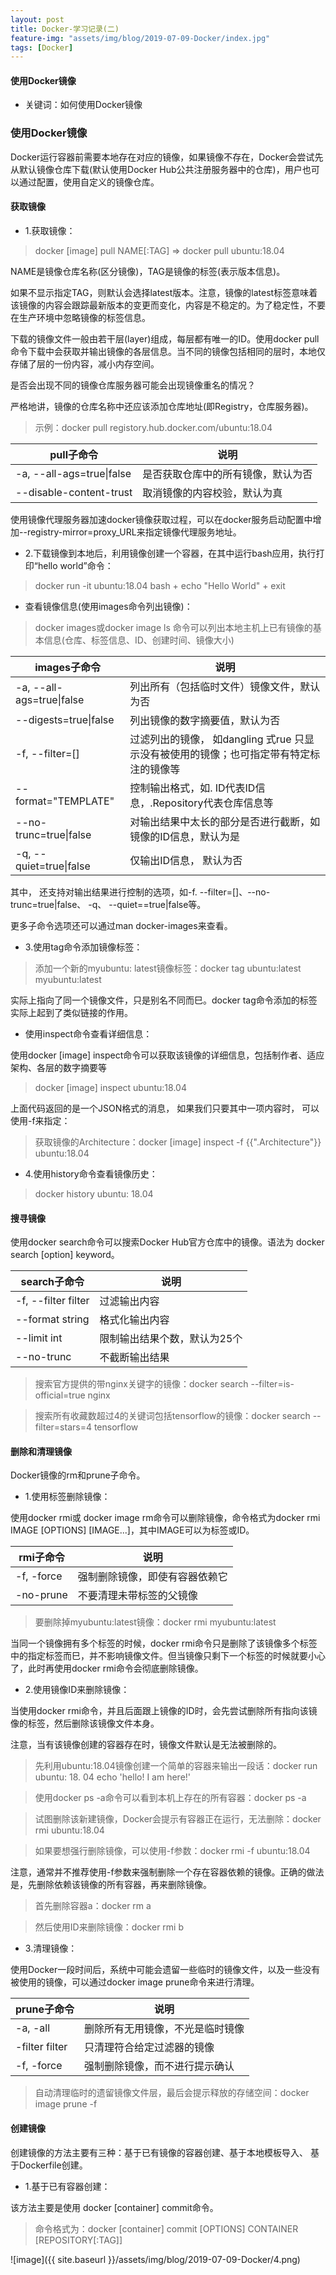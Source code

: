```yaml
---
layout: post
title: Docker-学习记录(二)
feature-img: "assets/img/blog/2019-07-09-Docker/index.jpg"
tags: [Docker]
---
```

#### 使用Docker镜像

* 关键词：如何使用Docker镜像

### 使用Docker镜像

Docker运行容器前需要本地存在对应的镜像，如果镜像不存在，Docker会尝试先从默认镜像仓库下载(默认使用Docker Hub公共注册服务器中的仓库)，用户也可以通过配置，使用自定义的镜像仓库。

#### 获取镜像

+ 1.获取镜像：

> docker [image] pull NAME[:TAG] => docker pull ubuntu:18.04

NAME是镜像仓库名称(区分镜像)，TAG是镜像的标签(表示版本信息)。

如果不显示指定TAG，则默认会选择latest版本。注意，镜像的latest标签意味着该镜像的内容会跟踪最新版本的变更而变化，内容是不稳定的。为了稳定性，不要在生产环境中忽略镜像的标签信息。

下载的镜像文件一般由若干层(layer)组成，每层都有唯一的ID。使用docker pull命令下载中会获取并输出镜像的各层信息。当不同的镜像包括相同的层时，本地仅存储了层的一份内容，减小内存空间。

是否会出现不同的镜像仓库服务器可能会出现镜像重名的情况？

严格地讲，镜像的仓库名称中还应该添加仓库地址(即Registry，仓库服务器)。

> 示例：docker pull registory.hub.docker.com/ubuntu:18.04

pull子命令  | 说明
--------- | ---------
-a, --all-ags=true\|false  | 是否获取仓库中的所有镜像，默认为否
--disable-content-trust  | 取消镜像的内容校验，默认为真

使用镜像代理服务器加速docker镜像获取过程，可以在docker服务启动配置中增加--registry-mirror=proxy_URL来指定镜像代理服务地址。

+ 2.下载镜像到本地后，利用镜像创建一个容器，在其中运行bash应用，执行打印“hello world”命令：

> docker run -it ubuntu:18.04 bash + echo "Hello World" + exit

+ 查看镜像信息(使用images命令列出镜像)：

> docker images或docker image ls 命令可以列出本地主机上已有镜像的基本信息(仓库、标签信息、ID、创建时间、镜像大小)

images子命令  | 说明
--------- | ---------
-a, --all-ags=true\|false  | 列出所有（包括临时文件）镜像文件，默认为否
--digests=true\|false  | 列出镜像的数字摘要值，默认为否
-f, --filter=[]  | 过滤列出的镜像， 如dangling 式rue 只显示没有被使用的镜像；也可指定带有特定标注的镜像等
--format="TEMPLATE"  | 控制输出格式，如. ID代表ID信息，.Repository代表仓库信息等
--no-trunc=true\|false  | 对输出结果中太长的部分是否进行截断，如镜像的ID信息，默认为是
-q, --quiet=true\|false  | 仅输出ID信息， 默认为否

其中， 还支持对输出结果进行控制的选项，如-f. --filter=[]、--no-trunc=true\|false、 -q、 --quiet==true\|false等。

更多子命令选项还可以通过man docker-images来查看。

+ 3.使用tag命令添加镜像标签：

> 添加一个新的myubuntu: latest镜像标签：docker tag ubuntu:latest myubuntu:latest

实际上指向了同一个镜像文件，只是别名不同而巳。docker tag命令添加的标签实际上起到了类似链接的作用。

+ 使用inspect命令查看详细信息：

使用docker \[image\] inspect命令可以获取该镜像的详细信息，包括制作者、适应架构、各层的数字摘要等

> docker [image] inspect ubuntu:18.04

上面代码返回的是一个JSON格式的消息， 如果我们只要其中一项内容时， 可以使用-f来指定：

> 获取镜像的Architecture：docker [image] inspect -f {{".Architecture"}} ubuntu:18.04

+ 4.使用history命令查看镜像历史：

> docker history ubuntu: 18.04

#### 搜寻镜像

使用docker search命令可以搜索Docker Hub官方仓库中的镜像。语法为 docker search \[option\] keyword。

search子命令  | 说明
--------- | ---------
-f, --filter filter  | 过滤输出内容
--format string  | 格式化输出内容
--limit int  | 限制输出结果个数，默认为25个
--no-trunc  | 不截断输出结果

> 搜索官方提供的带nginx关键字的镜像：docker search --filter=is-official=true nginx

> 搜索所有收藏数超过4的关键词包括tensorflow的镜像：docker search --filter=stars=4 tensorflow

#### 删除和清理镜像

Docker镜像的rm和prune子命令。

+ 1.使用标签删除镜像：

使用docker rmi或 docker image rm命令可以删除镜像，命令格式为docker rmi IMAGE \[OPTIONS\] \[IMAGE...\]，其中IMAGE可以为标签或ID。

rmi子命令  | 说明
--------- | ---------
-f, -force  | 强制删除镜像，即使有容器依赖它
-no-prune  | 不要清理未带标签的父镜像

> 要删除掉myubuntu:latest镜像：docker rmi myubuntu:latest

当同一个镜像拥有多个标签的时候，docker rmi命令只是删除了该镜像多个标签中的指定标签而巳，并不影响镜像文件。但当镜像只剩下一个标签的时候就要小心了，此时再使用docker rmi命令会彻底删除镜像。

+ 2.使用镜像ID来删除镜像：

当使用docker rmi命令，并且后面跟上镜像的ID时，会先尝试删除所有指向该镜像的标签，然后删除该镜像文件本身。

注意，当有该镜像创建的容器存在时，镜像文件默认是无法被删除的。

> 先利用ubuntu:18.04镜像创建一个简单的容器来输出一段话：docker run ubuntu: 18. 04 echo 'hello! I am here!'

> 使用docker ps -a命令可以看到本机上存在的所有容器：docker ps -a

> 试图删除该新建镜像，Docker会提示有容器正在运行，无法删除：docker rmi ubuntu:18.04

> 如果要想强行删除镜像，可以使用-f参数：docker rmi -f ubuntu:18.04

注意，通常并不推荐使用-f参数来强制删除一个存在容器依赖的镜像。正确的做法是，先删除依赖该镜像的所有容器，再来删除镜像。

> 首先删除容器a：docker rm a

> 然后使用ID来删除镜像：docker rmi b

+ 3.清理镜像：

使用Docker一段时间后，系统中可能会遗留一些临时的镜像文件，以及一些没有被使用的镜像，可以通过docker image prune命令来进行清理。

prune子命令  | 说明
--------- | ---------
-a, -all  | 删除所有无用镜像，不光是临时镜像
-filter filter  | 只清理符合给定过滤器的镜像
-f, -force  | 强制删除镜像，而不进行提示确认

> 自动清理临时的遗留镜像文件层，最后会提示释放的存储空间：docker image prune -f

#### 创建镜像

创建镜像的方法主要有三种：基于已有镜像的容器创建、基于本地模板导入、 基于Dockerfile创建。

+ 1.基于已有容器创建：

该方法主要是使用 docker \[container\] commit命令。

> 命令格式为：docker [container] commit [OPTIONS] CONTAINER [REPOSITORY[:TAG]]

![image]({{ site.baseurl }}/assets/img/blog/2019-07-09-Docker/4.png)







